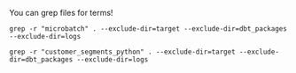 You can grep files for terms!

```
grep -r "microbatch" . --exclude-dir=target --exclude-dir=dbt_packages --exclude-dir=logs
```

```
grep -r "customer_segments_python" . --exclude-dir=target --exclude-dir=dbt_packages --exclude-dir=logs
```